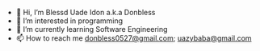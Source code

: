 - 👋 Hi, I’m Blessd Uade Idon a.k.a Donbless
- 👀 I’m interested in programming
- 🌱 I’m currently learning Software Engineering
- 📫 How to reach me donbless0527@gmail.com; uazybaba@gmail.com

<!---
donbless27/donbless27 is a ✨ special ✨ repository because its `README.md` (this file) appears on your GitHub profile.
You can click the Preview link to take a look at your changes.
--->
